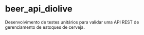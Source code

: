 # beer_api_diolive
Desenvolvimento de testes unitários para validar uma API REST de gerenciamento de estoques de cerveja.
